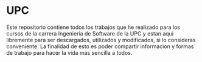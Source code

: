 # UPC
Este repositorio contiene todos los trabajos que he realizado para los cursos de la carrera Ingenieria de Software de la UPC
y estan aqui libremente para ser descargados, utilizados y modificados, si lo consideras conveniente.
La finalidad de esto es poder compartir informacion y formas de trabajo para hacer la vida mas sencilla a todos.

